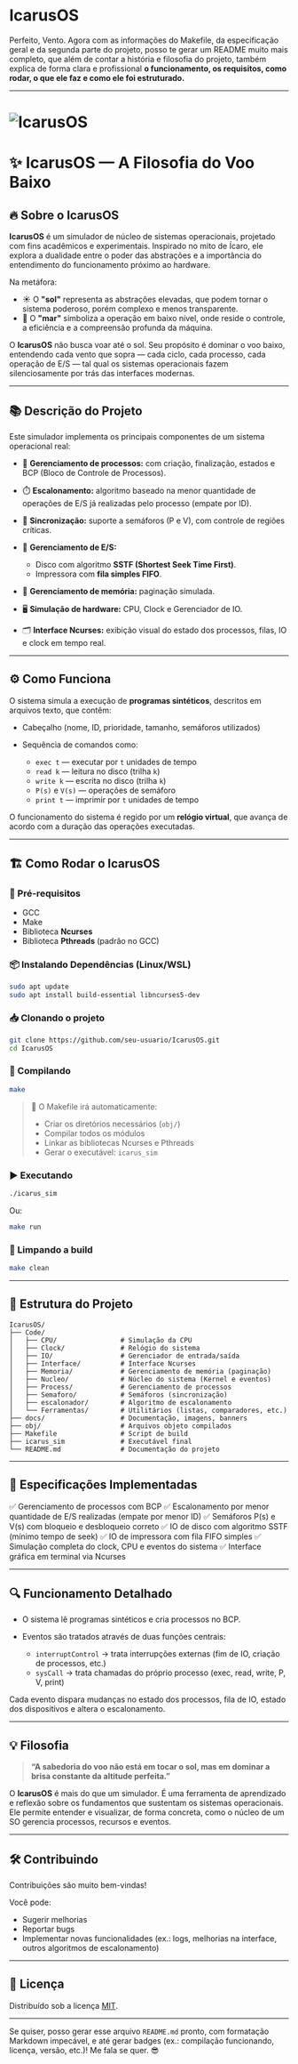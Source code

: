 # IcarusOS
Perfeito, Vento. Agora com as informações do Makefile, da especificação geral e da segunda parte do projeto, posso te gerar um README muito mais completo, que além de contar a história e filosofia do projeto, também explica de forma clara e profissional **o funcionamento, os requisitos, como rodar, o que ele faz e como ele foi estruturado.**

---

# ![IcarusOS](./docs/banner.png)

# ✨ IcarusOS — A Filosofia do Voo Baixo

## 🔥 Sobre o IcarusOS

**IcarusOS** é um simulador de núcleo de sistemas operacionais, projetado com fins acadêmicos e experimentais. Inspirado no mito de Ícaro, ele explora a dualidade entre o poder das abstrações e a importância do entendimento do funcionamento próximo ao hardware.

Na metáfora:

* ☀️ O **"sol"** representa as abstrações elevadas, que podem tornar o sistema poderoso, porém complexo e menos transparente.
* 🌊 O **"mar"** simboliza a operação em baixo nível, onde reside o controle, a eficiência e a compreensão profunda da máquina.

O **IcarusOS** não busca voar até o sol. Seu propósito é dominar o voo baixo, entendendo cada vento que sopra — cada ciclo, cada processo, cada operação de E/S — tal qual os sistemas operacionais fazem silenciosamente por trás das interfaces modernas.

---

## 📚 Descrição do Projeto

Este simulador implementa os principais componentes de um sistema operacional real:

* 🧠 **Gerenciamento de processos:** com criação, finalização, estados e BCP (Bloco de Controle de Processos).
* ⏱️ **Escalonamento:** algoritmo baseado na menor quantidade de operações de E/S já realizadas pelo processo (empate por ID).
* 🔧 **Sincronização:** suporte a semáforos (P e V), com controle de regiões críticas.
* 💾 **Gerenciamento de E/S:**

  * Disco com algoritmo **SSTF (Shortest Seek Time First)**.
  * Impressora com **fila simples FIFO**.
* 🧠 **Gerenciamento de memória:** paginação simulada.
* 🖥️ **Simulação de hardware:** CPU, Clock e Gerenciador de IO.
* 🗂️ **Interface Ncurses:** exibição visual do estado dos processos, filas, IO e clock em tempo real.

---

## ⚙️ Como Funciona

O sistema simula a execução de **programas sintéticos**, descritos em arquivos texto, que contêm:

* Cabeçalho (nome, ID, prioridade, tamanho, semáforos utilizados)
* Sequência de comandos como:

  * `exec t` — executar por `t` unidades de tempo
  * `read k` — leitura no disco (trilha `k`)
  * `write k` — escrita no disco (trilha `k`)
  * `P(s)` e `V(s)` — operações de semáforo
  * `print t` — imprimir por `t` unidades de tempo

O funcionamento do sistema é regido por um **relógio virtual**, que avança de acordo com a duração das operações executadas.

---

## 🏗️ Como Rodar o IcarusOS

### 🔧 Pré-requisitos

* GCC
* Make
* Biblioteca **Ncurses**
* Biblioteca **Pthreads** (padrão no GCC)

### 📦 Instalando Dependências (Linux/WSL)

```bash
sudo apt update
sudo apt install build-essential libncurses5-dev
```

### 📥 Clonando o projeto

```bash
git clone https://github.com/seu-usuario/IcarusOS.git
cd IcarusOS
```

### 🔨 Compilando

```bash
make
```

> 🔧 O Makefile irá automaticamente:
>
> * Criar os diretórios necessários (`obj/`)
> * Compilar todos os módulos
> * Linkar as bibliotecas Ncurses e Pthreads
> * Gerar o executável: `icarus_sim`

### ▶️ Executando

```bash
./icarus_sim
```

Ou:

```bash
make run
```

### 🧹 Limpando a build

```bash
make clean
```

---

## 📂 Estrutura do Projeto

```plaintext
IcarusOS/
├── Code/
│   ├── CPU/                # Simulação da CPU
│   ├── Clock/              # Relógio do sistema
│   ├── IO/                 # Gerenciador de entrada/saída
│   ├── Interface/          # Interface Ncurses
│   ├── Memoria/            # Gerenciamento de memória (paginação)
│   ├── Nucleo/             # Núcleo do sistema (Kernel e eventos)
│   ├── Process/            # Gerenciamento de processos
│   ├── Semaforo/           # Semáforos (sincronização)
│   ├── escalonador/        # Algoritmo de escalonamento
│   └── Ferramentas/        # Utilitários (listas, comparadores, etc.)
├── docs/                   # Documentação, imagens, banners
├── obj/                    # Arquivos objeto compilados
├── Makefile                # Script de build
├── icarus_sim              # Executável final
└── README.md               # Documentação do projeto
```

---

## 🚦 Especificações Implementadas

✅ Gerenciamento de processos com BCP
✅ Escalonamento por menor quantidade de E/S realizadas (empate por menor ID)
✅ Semáforos P(s) e V(s) com bloqueio e desbloqueio correto
✅ IO de disco com algoritmo SSTF (mínimo tempo de seek)
✅ IO de impressora com fila FIFO simples
✅ Simulação completa do clock, CPU e eventos do sistema
✅ Interface gráfica em terminal via Ncurses

---

## 🔍 Funcionamento Detalhado

* O sistema lê programas sintéticos e cria processos no BCP.
* Eventos são tratados através de duas funções centrais:

  * `interruptControl` → trata interrupções externas (fim de IO, criação de processos, etc.)
  * `sysCall` → trata chamadas do próprio processo (exec, read, write, P, V, print)

Cada evento dispara mudanças no estado dos processos, fila de IO, estado dos dispositivos e altera o escalonamento.

---

## 💡 Filosofia

> **“A sabedoria do voo não está em tocar o sol, mas em dominar a brisa constante da altitude perfeita.”**

O **IcarusOS** é mais do que um simulador. É uma ferramenta de aprendizado e reflexão sobre os fundamentos que sustentam os sistemas operacionais. Ele permite entender e visualizar, de forma concreta, como o núcleo de um SO gerencia processos, recursos e eventos.

---

## 🛠️ Contribuindo

Contribuições são muito bem-vindas!

Você pode:

* Sugerir melhorias
* Reportar bugs
* Implementar novas funcionalidades (ex.: logs, melhorias na interface, outros algoritmos de escalonamento)

---

## 📜 Licença

Distribuído sob a licença [MIT](LICENSE).

---

Se quiser, posso gerar esse arquivo `README.md` pronto, com formatação Markdown impecável, e até gerar badges (ex.: compilação funcionando, licença, versão, etc.)! Me fala se quer. 😎
